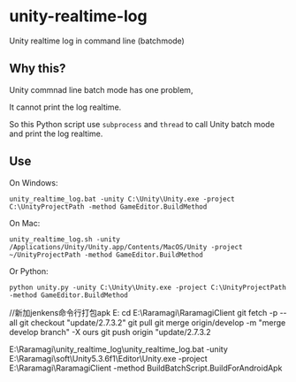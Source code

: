 # unity-realtime-log

Unity realtime log in command line (batchmode)

## Why this?

Unity commnad line batch mode has one problem,

It cannot print the log realtime.

So this Python script use `subprocess` and `thread` to call Unity batch mode and print the log realtime.


## Use

On Windows:

```shell
unity_realtime_log.bat -unity C:\Unity\Unity.exe -project C:\UnityProjectPath -method GameEditor.BuildMethod
```


On Mac:

```shell
unity_realtime_log.sh -unity /Applications/Unity/Unity.app/Contents/MacOS/Unity -project ~/UnityProjectPath -method GameEditor.BuildMethod
```


Or Python:

```shell
python unity.py -unity C:\Unity\Unity.exe -project C:\UnityProjectPath -method GameEditor.BuildMethod
```
//新加jenkens命令行打包apk
E:
cd E:\Raramagi\RaramagiClient
git fetch -p --all
git checkout "update/2.7.3.2"
git pull
git merge origin/develop -m "merge develop branch" -X ours
git push origin "update/2.7.3.2

E:\Raramagi\unity_realtime_log\unity_realtime_log.bat -unity E:\Raramagi\soft\Unity5.3.6f1\Editor\Unity.exe -project E:\Raramagi\RaramagiClient -method BuildBatchScript.BuildForAndroidApk
